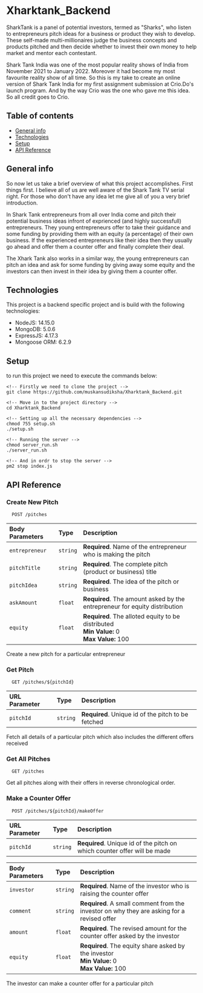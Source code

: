 # Xharktank_Backend
SharkTank is a panel of potential investors, termed as "Sharks", who listen to entrepreneurs pitch ideas 
for a business or product they wish to develop. These self-made multi-millionaires judge the business 
concepts and products pitched and then decide whether to invest their own money to help market and mentor 
each contestant.

Shark Tank India was one of the most popular reality shows of India from November 2021 to
January 2022. Moreover it had become my most favourite reality show of all time. So this is my take
to create an online version of Shark Tank India for my first assignment submission at Crio.Do's
launch program. And by the way Crio was the one who gave me this idea. So all credit goes to Crio.

## Table of contents

-   [General info](#general-info)
-   [Technologies](#technologies)
-   [Setup](#setup)
-   [API Reference](#api-reference)

## General info

So now let us take a brief overview of what this project accomplishes. First things first. I believe
all of us are well aware of the Shark Tank TV serial right. For those who don't have any idea let me
give all of you a very brief introduction.

In Shark Tank entrepreneurs from all over India come and pitch their potential business ideas
infront of exprienced (and highly successfull) entrepreneurs. They young entrepreneurs offer to take
their guidance and some funding by providing them with an equity (a percentage) of their own
business. If the experienced entrepreneurs like their idea then they usually go ahead and offer them
a counter offer and finally complete their deal.

The Xhark Tank also works in a similar way, the young entrepreneurs can pitch an idea and ask for
some funding by giving away some equity and the investors can then invest in their idea by giving
them a counter offer.

## Technologies

This project is a backend specific project and is build with the following technologies:

-   NodeJS: 14.15.0
-   MongoDB: 5.0.6
-   ExpressJS: 4.17.3
-   Mongoose ORM: 6.2.9

## Setup

to run this project we need to execute the commands below:

```
<!-- Firstly we need to clone the project -->
git clone https://github.com/muskansudiksha/Xharktank_Backend.git

<!-- Move in to the project directory -->
cd Xharktank_Backend

<!-- Setting up all the necessary dependencies -->
chmod 755 setup.sh
./setup.sh

<!-- Running the server -->
chmod server_run.sh
./server_run.sh

<!-- And in ordr to stop the server -->
pm2 stop index.js
```

## API Reference

### Create New Pitch

```http
  POST /pitches
```

| Body Parameters | Type     | Description                                                                                      |
| :-------------- | :------- | :----------------------------------------------------------------------------------------------- |
| `entrepreneur`  | `string` | **Required**. Name of the entrepreneur who is making the pitch                                   |
| `pitchTitle`    | `string` | **Required**. The complete pitch (product or business) title                                     |
| `pitchIdea`     | `string` | **Required**. The idea of the pitch or business                                                  |
| `askAmount`     | `float`  | **Required**. The amount asked by the entrepreneur for equity distribution                       |
| `equity`        | `float`  | **Required**. The alloted equity to be distributed <br> **Min Value:** 0 <br> **Max Value:** 100 |

Create a new pitch for a particular entrepreneur

### Get Pitch

```http
  GET /pitches/${pitchId}
```

| URL Parameter | Type     | Description                                        |
| :------------ | :------- | :------------------------------------------------- |
| `pitchId`     | `string` | **Required**. Unique id of the pitch to be fetched |

Fetch all details of a particular pitch which also includes the different offers received

### Get All Pitches

```http
  GET /pitches
```

Get all pitches along with their offers in reverse chronological order.

### Make a Counter Offer

```http
  POST /pitches/${pitchId}/makeOffer
```

| URL Parameter | Type     | Description                                                              |
| :------------ | :------- | :----------------------------------------------------------------------- |
| `pitchId`     | `string` | **Required**. Unique id of the pitch on which counter offer will be made |

| Body Parameters | Type     | Description                                                                                        |
| :-------------- | :------- | :------------------------------------------------------------------------------------------------- |
| `investor`      | `string` | **Required**. Name of the investor who is raising the counter offer                                |
| `comment`       | `string` | **Required**. A small comment from the investor on why they are asking for a revised offer         |
| `amount`        | `float`  | **Required**. The revised amount for the counter offer asked by the investor                       |
| `equity`        | `float`  | **Required**. The equity share asked by the investor <br> **Min Value:** 0 <br> **Max Value:** 100 |

The investor can make a counter offer for a particular pitch


